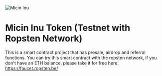 ![Micin Inu](https://github.com/micininu/micininu.github.io/blob/main/image/micin-banner.jpg)

# Micin Inu Token (Testnet with Ropsten Network)
This is a smart contract project that has presale, airdrop and referral functions. You can try this smart contract with the ropsten network, if you don't have an ETH balance, please take it for free here: https://faucet.ropsten.be/
